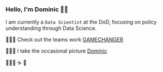### Hello, I'm Dominic 👋🏽

I am currently a `Data Scientist` at the DoD, focusing on policy understanding through Data Science.

👷🏽‍♂  Check out the teams work [GAMECHANGER](https://github.com/dod-advana/gamechanger)

💁🏽‍♂  I take the occasional picture [Dominic](https://dominiccritchlow.com/photography)
 
🧗🏽‍♂ ☕ 📸
